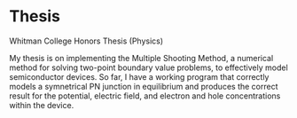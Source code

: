 # Thesis
Whitman College Honors Thesis (Physics)

My thesis is on implementing the Multiple Shooting Method, a numerical method for solving two-point boundary value problems, to effectively model semiconductor devices. So far, I have a working program that correctly models a symnetrical PN junction in equilibrium and produces the correct result for the potential, electric field, and electron and hole concentrations within the device.
